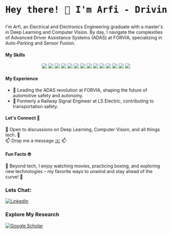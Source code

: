 <h1 align="center"><pre>Hey there! 👋 I'm Arfi - Driving Innovation in ADAS🚗</pre></h1>

I'm Arfi, an Electrical and Electronics Engineering graduate with a master's in Deep Learning and Computer Vision. By day, I navigate the complexities of Advanced Driver Assistance Systems (ADAS) at FORVIA, specializing in Auto-Parking and Sensor Fusion.

#### My Skills

<p align="center">
  <img src="https://img.shields.io/badge/C++-00599C?style=flat-square&logo=c%2B%2B&logoColor=white"/>
  <img src="https://img.shields.io/badge/Python-3776AB?style=flat-square&logo=python&logoColor=white"/>
  <img src="https://img.shields.io/badge/TensorFlow-FF6F00?style=flat-square&logo=tensorflow&logoColor=white"/>
  <img src="https://img.shields.io/badge/OpenCV-5C3EE8?style=flat-square&logo=opencv&logoColor=white"/>
  <img src="https://img.shields.io/badge/Computer_Vision-000000?style=flat-square&logo=python&logoColor=white"/>
  <img src="https://img.shields.io/badge/ROS-22314E?style=flat-square&logo=ros&logoColor=white"/>
  <img src="https://img.shields.io/badge/Deep_Learning-000000?style=flat-square&logo=neural-network&logoColor=white"/>
  <img src="https://img.shields.io/badge/CUDA-76B900?style=flat-square&logo=nvidia&logoColor=white"/>
  <img src="https://img.shields.io/badge/Keras-D00000?style=flat-square&logo=keras&logoColor=white"/>
  <img src="https://img.shields.io/badge/Machine_Learning-000000?style=flat-square&logo=algorithmia&logoColor=white"/>
  <img src="https://img.shields.io/badge/HILS-009688?style=flat-square&logoColor=white"/>
  <img src="https://img.shields.io/badge/AUTOSAR-06578E?style=flat-square&logoColor=white"/>
  <img src="https://img.shields.io/badge/Doors_Next_Gen-007BFF?style=flat-square&logo=ibm&logoColor=white"/>
  <img src="https://img.shields.io/badge/Jira-0052CC?style=flat-square&logo=jira&logoColor=white"/>
</p>

#### My Experience

- 🤖 Leading the ADAS revolution at FORVIA, shaping the future of automotive safety and autonomy.
- 🚈 Formerly a Railway Signal Engineer at LS Electric, contributing to transportation safety.

#### Let's Connect 🤝

💬 Open to discussions on Deep Learning, Computer Vision, and all things tech. 💬<br/>
📫 Drop me a message [✉️](mailto:arfibhai20@gmail.com) 📫

#### Fun Facts 🤓

🎉 Beyond tech, I enjoy watching movies, practicing boxing, and exploring new technologies – my favorite ways to unwind and stay ahead of the curve! 🥊

### Lets Chat:
[![LinkedIn](https://img.shields.io/badge/LinkedIn-0077B5?style=flat-square&logo=linkedin&logoColor=white)](https://www.linkedin.com/in/arfieee/)

### Explore My Research
[![Google Scholar](https://img.shields.io/badge/Google_Scholar-4285F4?style=flat-square&logo=google-scholar&logoColor=white)](https://scholar.google.co.jp/citations?user=5ofhZfkAAAAJ&hl=en)
